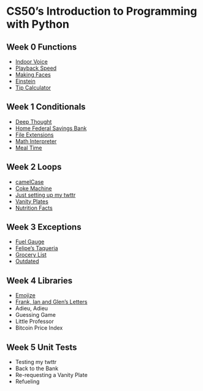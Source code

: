 # CS50’s Introduction to Programming with Python

## Week 0 Functions

- [Indoor Voice](indoor)
- [Playback Speed](playback)
- [Making Faces](faces)
- [Einstein](einstein)
- [Tip Calculator](tip)

## Week 1 Conditionals

- [Deep Thought](deep)
- [Home Federal Savings Bank](bank)
- [File Extensions](extensions)
- [Math Interpreter](interpreter)
- [Meal Time](meal)

## Week 2 Loops

- [camelCase](camel)
- [Coke Machine](coke)
- [Just setting up my twttr](twttr)
- [Vanity Plates](plates)
- [Nutrition Facts](nutrition)

## Week 3 Exceptions

- [Fuel Gauge](fuel)
- [Felipe’s Taqueria](taqueria)
- [Grocery List](grocery)
- [Outdated](outdated)

## Week 4 Libraries

- [Emojize](emojize)
- [Frank, Ian and Glen’s Letters](figlet)
- Adieu, Adieu
- Guessing Game
- Little Professor
- Bitcoin Price Index

## Week 5 Unit Tests

- Testing my twttr
- Back to the Bank
- Re-requesting a Vanity Plate
- Refueling
